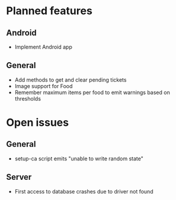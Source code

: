 # Planned features

## Android
* Implement Android app

## General
* Add methods to get and clear pending tickets
* Image support for Food
* Remember maximum items per food to emit warnings based on thresholds



# Open issues 

## General
* setup-ca script emits "unable to write random state"

## Server
* First access to database crashes due to driver not found
